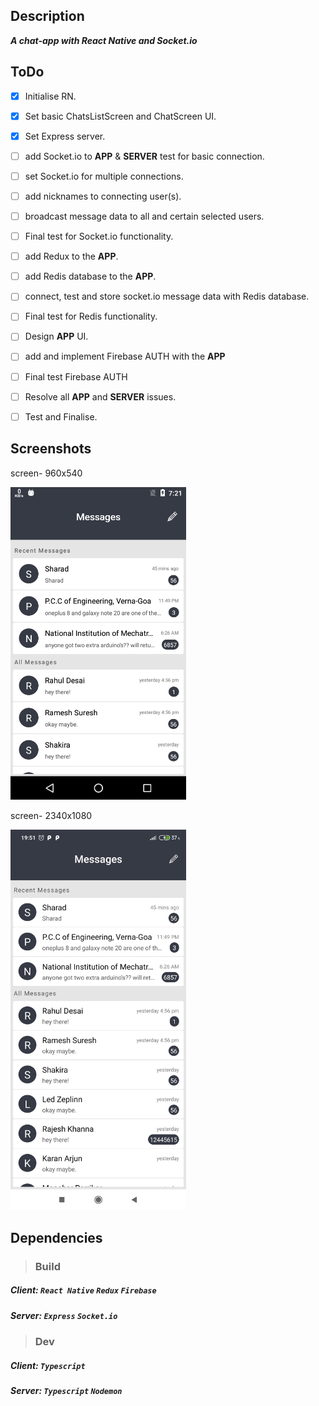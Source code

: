 ## Description
***A chat-app with React Native and Socket.io***

## ToDo
- [x] Initialise RN.
- [x] Set basic ChatsListScreen and ChatScreen UI.
- [x] Set Express server.
- [ ] add Socket.io to **APP** & **SERVER** test for basic connection.
- [ ] set Socket.io for multiple connections.
- [ ] add nicknames to connecting user(s).
- [ ] broadcast message data to all and certain selected users.
- [ ] Final test for Socket.io functionality.
- [ ] add Redux to the **APP**.
- [ ] add Redis database to the **APP**.
- [ ] connect, test and store socket.io message data with Redis database.
- [ ] Final test for Redis functionality.
- [ ] Design **APP** UI.
- [ ] add and implement Firebase AUTH with the **APP**
- [ ] Final test Firebase AUTH
- [ ] Resolve all **APP** and **SERVER** issues.
- [ ] Test and Finalise.


## **Screenshots**
screen- 960x540

<img src="Client/ReactNative/Message/src/Assets/media/images/Screenshot-%5BMOTO_E2(1stGEN)%5D.png" width="281" height="500" alt="app screenshot"> 


screen- 2340x1080

<img src="Client/ReactNative/Message/src/Assets/media/images/Screenshot-%5BMI_Redmi_Note_7_pro%5D.jpg" width="281" height="609" alt="app screenshot">


## Dependencies
> ### Build

##### Client: ***`React Native`*** ***`Redux`*** ***`Firebase`*** 

##### Server: ***`Express`*** ***`Socket.io`*** 

> ### Dev

##### Client: ***`Typescript`*** 

##### Server: ***`Typescript`***  ***`Nodemon`*** 

